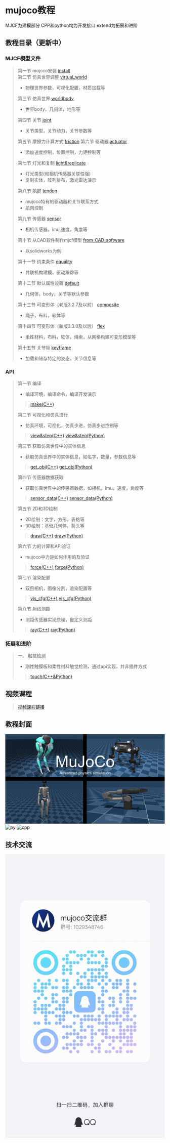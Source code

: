 # mujoco教程
MJCF为建模部分
CPP和python均为开发接口
extend为拓展和进阶
## 教程目录（更新中）
### MJCF模型文件
> 第一节   mujoco安装 [install](MJCF/Chapter0-install/tutorial.md)  
> 第二节   仿真世界调整 [virtual_world](MJCF/Chapter2-virtual_world/tutorial.md)  
> - 物理世界参数，可视化配置，材质加载等
> 
> 第三节   仿真世界 [worldbody](MJCF/Chapter3-worldbody/tutorial.md)  
> - 世界body，几何体，地形等
>
> 第四节   关节 [joint](MJCF/Chapter4-joint/tutorial.md)
> - 关节类型，关节动力，关节参数等
>
> 第五节   摩擦力计算方式 [friction](MJCF/Chapter5-friction/tutorial.md)
> 第六节   驱动器 [actuator](MJCF/Chapter6-actuator/tutorial.md)
> - 添加速度控制，位置控制，力矩控制等
>
> 第七节   灯光和复制 [light&replicate](MJCF/Chapter7-light&replicate/tutorial.md)
> - 灯光类型(和相机传感器关联性强)
> - 复制实体，阵列排布，激光雷达演示
>
> 第八节   肌腱 [tendon](MJCF/Chapter8-tendon/tutorial.md)
> - mujoco特有的驱动器和关节联系方式
> - 肌肉控制
>
> 第九节   传感器 [sensor](MJCF/Chapter9-sensor/tutorial.md)
> - 相机传感器，imu,速度，角度等
>
> 第十节   从CAD软件制作mjcf模型 [from_CAD_software](MJCF/Chapter10-from_CAD_software/tutorial.md)
> - 以solidworks为例
>
> 第十一节   约束条件 [equality](MJCF/Chapter11-equality/tutorial.md)
> - 并联机构建模，驱动跟踪等
>
> 第十二节   默认属性设置 [default](MJCF/Chapter12-default/tutorial.md)
> - 几何体，body，关节等默认参数
>
> 第十三节   可变形体（老版3.2.7及以前） [composite](MJCF/Chapter13-composite/tutorial.md)
> - 绳子，布料，软体等
>
> 第十四节   可变形体（新版3.3.0及以后） [flex](MJCF/Chapter14-flex/tutorial.md)
> - 柔性材料，布料，软体，绳索，从网格构建可变形模型等
>
> 第十五节   关节帧 [keyframe](MJCF/Chapter15-keyframe/tutorial.md)
> - 加载和储存特定的姿态，关节信息等
### API
> 第一节   编译 
> - 编译环境，编译命令，编译开发演示
> > [make(C++)](CPP/Chapter1-make/tutorial.md)
>
> 第二节   可视化和仿真进行 
> - 仿真环境，可视化，仿真步进，仿真步进控制等
> > [view&step(C++)](CPP/Chapter2-view&step/tutorial.md)
> > [view&step(Python)](Python/Chapter1-view&step/tutorial.md)
>
> 第三节   获取仿真世界中的实体信息 
> - 获取仿真世界中的实体信息，如名字，数量，参数信息等
> > [get_obj(C++)](CPP/Chapter3-get_obj/tutorial.md)
> > [get_obj(Python)](Python/Chapter2-get_obj/tutorial.md)
>
> 第四节   传感器数据获取 
> - 获取仿真世界中的传感器数据，如相机，imu，速度，角度等
> > [sensor_data(C++)](CPP/Chapter4-sensor_data/tutorial.md)
> > [sensor_data(Python)](Python/Chapter3-sensor_data/tutorial.md)
>
> 第五节   2D和3D绘制 
> - 2D绘制：文字，方形，表格等
> - 3D绘制：基础几何体，箭头等
> > [draw(C++)](CPP/Chapter5-draw/tutorial.md)
> > [draw(Python)](Python/Chapter4-draw/tutorial.md)
>
> 第六节   力的计算和API验证 
> - mujoco中力是如何作用的及验证
> > [force(C++)](CPP/Chapter6-force/tutorial.md)
> > [force(Python)](Python/Chapter5-force/tutorial.md)
>
> 第七节   渲染配置 
> - 双目相机，图像分割，渲染配置等
> > [vis_cfg(C++)](CPP/Chapter7-vis_cfg/tutorial.md)
> > [vis_cfg(Python)](Python/Chapter6-vis_cfg/tutorial.md)
>
> 第八节   射线测距 
> - 测距传感器实现原理，自定义测距
> > [ray(C++)](CPP/Chapter8-ray/tutorial.md)
> > [ray(Python)](Python/Chapter7-ray/tutorial.md)

### 拓展和进阶
> 一、 触觉检测
> - 刚性触摸板和柔性材料触觉检测，通过api实现，并非插件方式
> > [touch(C++&Python)](extend/touch/readme.md)


## 视频课程
>[视频课程链接](https://www.bilibili.com/video/BV1wMdHYVEnx/?spm_id_from=333.1387.collection.video_card.click&vd_source=71e0e4952bb37bdc39eaabd9c08be754)
## 教程封面
![MJCF](MJCF/asset/封面.png)
![py](https://github.com/user-attachments/assets/d94a1d3a-66bd-415b-bd12-63d20459ba44)
![cpp](https://github.com/user-attachments/assets/e58ccebe-a4e1-473b-96a1-e7ff50acf3db)
## 技术交流
![](MJCF/asset/mujoco交流群.jpg)

